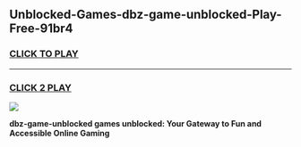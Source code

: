 
## Unblocked-Games-dbz-game-unblocked-Play-Free-91br4
<h3>
<a href="https://premium76.site?title=dbz-game-unblocked&ref=10A">CLICK TO PLAY</a></h3>
<hr>

<h3>
<a href="https://premium76.site?title=dbz-game-unblocked&ref=10A">CLICK 2 PLAY</a>
  
</h3>

<a href="https://premium76.site?title=dbz-game-unblocked&ref=10A"><img src="https://clearcache.store/games.png"></a>


**dbz-game-unblocked games unblocked: Your Gateway to Fun and Accessible Online Gaming**
